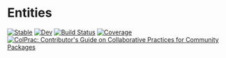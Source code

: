 # Entities

[![Stable](https://img.shields.io/badge/docs-stable-blue.svg)](https://serenity4.github.io/Entities.jl/stable/)
[![Dev](https://img.shields.io/badge/docs-dev-blue.svg)](https://serenity4.github.io/Entities.jl/dev/)
[![Build Status](https://github.com/serenity4/Entities.jl/actions/workflows/CI.yml/badge.svg?branch=main)](https://github.com/serenity4/Entities.jl/actions/workflows/CI.yml?query=branch%3Amain)
[![Coverage](https://codecov.io/gh/serenity4/Entities.jl/branch/main/graph/badge.svg)](https://codecov.io/gh/serenity4/Entities.jl)
[![ColPrac: Contributor's Guide on Collaborative Practices for Community Packages](https://img.shields.io/badge/ColPrac-Contributor's%20Guide-blueviolet)](https://github.com/SciML/ColPrac)

